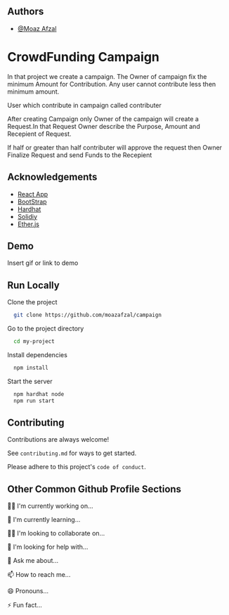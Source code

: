 
## Authors

- [@Moaz Afzal](https://www.github.com/octokatherine)


# CrowdFunding Campaign

In that project we create a campaign. The Owner of campaign fix the minimum Amount for Contribution. Any user cannot contribute less then minimum amount.

User which contribute in campaign called contributer

After creating Campaign only Owner of the campaign will create a Request.In that Request Owner describe the Purpose, Amount and Recepient of Request.

If half or greater than half contributer will approve the request then Owner Finalize Request and send Funds to the Recepient


## Acknowledgements

 - [React App](https://reactjs.org/docs/create-a-new-react-app.html)
 - [BootStrap](https://getbootstrap.com/docs/4.1/getting-started/introduction/)
 - [Hardhat](https://hardhat.org/)
 - [Solidiy](https://docs.soliditylang.org/)
 - [Ether.js](https://docs.ethers.org/v5/)


## Demo

Insert gif or link to demo


## Run Locally

Clone the project

```bash
  git clone https://github.com/moazafzal/campaign
```

Go to the project directory

```bash
  cd my-project
```

Install dependencies

```bash
  npm install
```

Start the server

```bash
  npm hardhat node
  npm run start
```


## Contributing

Contributions are always welcome!

See `contributing.md` for ways to get started.

Please adhere to this project's `code of conduct`.


## Other Common Github Profile Sections
👩‍💻 I'm currently working on...

🧠 I'm currently learning...

👯‍♀️ I'm looking to collaborate on...

🤔 I'm looking for help with...

💬 Ask me about...

📫 How to reach me...

😄 Pronouns...

⚡️ Fun fact...


